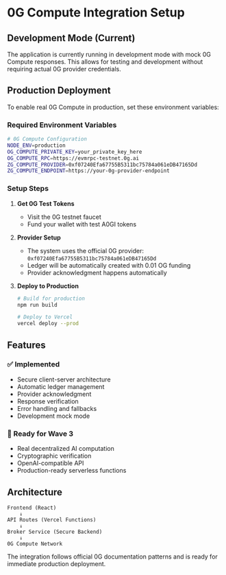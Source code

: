 # 0G Compute Integration Setup

## Development Mode (Current)

The application is currently running in development mode with mock 0G Compute responses. This allows for testing and development without requiring actual 0G provider credentials.

## Production Deployment

To enable real 0G Compute in production, set these environment variables:

### Required Environment Variables

```bash
# 0G Compute Configuration
NODE_ENV=production
OG_COMPUTE_PRIVATE_KEY=your_private_key_here
OG_COMPUTE_RPC=https://evmrpc-testnet.0g.ai
ZG_COMPUTE_PROVIDER=0xf07240Efa67755B5311bc75784a061eDB47165Dd
ZG_COMPUTE_ENDPOINT=https://your-0g-provider-endpoint
```

### Setup Steps

1. **Get 0G Test Tokens**

   - Visit the 0G testnet faucet
   - Fund your wallet with test A0GI tokens

2. **Provider Setup**

   - The system uses the official 0G provider: `0xf07240Efa67755B5311bc75784a061eDB47165Dd`
   - Ledger will be automatically created with 0.01 OG funding
   - Provider acknowledgment happens automatically

3. **Deploy to Production**

   ```bash
   # Build for production
   npm run build

   # Deploy to Vercel
   vercel deploy --prod
   ```

## Features

### ✅ Implemented

- Secure client-server architecture
- Automatic ledger management
- Provider acknowledgment
- Response verification
- Error handling and fallbacks
- Development mock mode

### 🎯 Ready for Wave 3

- Real decentralized AI computation
- Cryptographic verification
- OpenAI-compatible API
- Production-ready serverless functions

## Architecture

```
Frontend (React)
    ↓
API Routes (Vercel Functions)
    ↓
Broker Service (Secure Backend)
    ↓
0G Compute Network
```

The integration follows official 0G documentation patterns and is ready for immediate production deployment.
